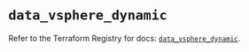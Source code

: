 # `data_vsphere_dynamic`

Refer to the Terraform Registry for docs: [`data_vsphere_dynamic`](https://registry.terraform.io/providers/hashicorp/vsphere/2.8.1/docs/data-sources/dynamic).
